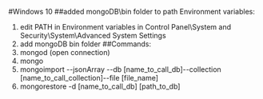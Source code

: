 #Windows 10
##added mongoDB\bin folder to path Environment variables:
1. edit PATH in Environment variables in Control Panel\System and Security\System\Advanced System Settings
2. add mongoDB bin folder
##Commands:
1. mongod	(open connection)
2. mongo
3. mongoimport --jsonArray --db [name_to_call_db]--collection [name_to_call_collection]--file [file_name]
4. mongorestore -d [name_to_call_db] [path_to_db]
